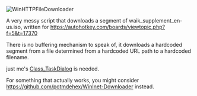 ![WinHTTPFileDownloader](https://i.imgur.com/HTqb6b6.png)

A very messy script that downloads a segment of waik_supplement_en-us.iso, written for https://autohotkey.com/boards/viewtopic.php?f=5&t=17370

There is no buffering mechanism to speak of, it downloads a hardcoded segment from a file determined from a hardcoded URL path to a hardcoded filename.

just me's [Class_TaskDialog](https://autohotkey.com/boards/viewtopic.php?f=6&t=5711) is needed. 

For something that actually works, you might consider https://github.com/potmdehex/WinInet-Downloader instead.